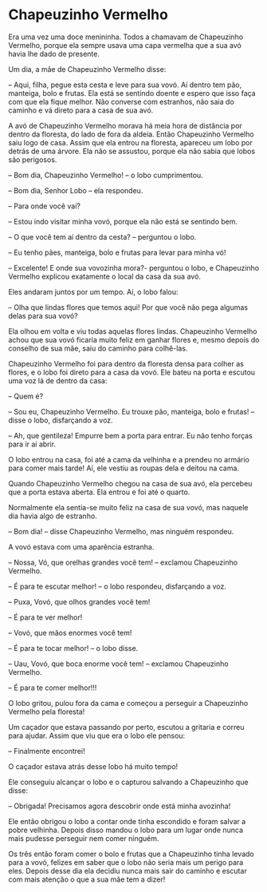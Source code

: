 # Chapeuzinho Vermelho
Era uma vez uma doce menininha. Todos a chamavam de Chapeuzinho Vermelho, porque ela sempre usava uma capa vermelha que a sua avó havia lhe dado de presente.

Um dia, a mãe de Chapeuzinho Vermelho disse:

– Aqui, filha, pegue esta cesta e leve para sua vovó. Aí dentro tem pão, manteiga, bolo e frutas. Ela está se sentindo doente e espero que isso faça com que ela fique melhor. Não converse com estranhos, não saia do caminho e vá direto para a casa de sua avó.

A avó de Chapeuzinho Vermelho morava há meia hora de distância por dentro da floresta, do lado de fora da aldeia. Então Chapeuzinho Vermelho saiu logo de casa. Assim que ela entrou na floresta, apareceu um lobo por detrás de uma árvore. Ela não se assustou, porque ela não sabia que lobos são perigosos.

– Bom dia, Chapeuzinho Vermelho! – o lobo cumprimentou.

– Bom dia, Senhor Lobo – ela respondeu.

– Para onde você vai?

– Estou indo visitar minha vovó, porque ela não está se sentindo bem.

– O que você tem aí dentro da cesta? – perguntou o lobo.

– Eu tenho pães, manteiga, bolo e frutas para levar para minha vó!

– Excelente! E onde sua vovozinha mora?- perguntou o lobo, e Chapeuzinho Vermelho explicou exatamente o local da casa da sua avó.

Eles andaram juntos por um tempo. Aí, o lobo falou:

– Olha que lindas flores que temos aqui! Por que você não pega algumas delas para sua vovó?

Ela olhou em volta e viu todas aquelas flores lindas. Chapeuzinho Vermelho achou que sua vovó ficaria muito feliz em ganhar flores e, mesmo depois do conselho de sua mãe, saiu do caminho para colhê-las.

Chapeuzinho Vermelho foi para dentro da floresta densa para colher as flores, e o lobo foi direto para a casa da vovó. Ele bateu na porta e escutou uma voz lá de dentro da casa:

– Quem é?

– Sou eu, Chapeuzinho Vermelho. Eu trouxe pão, manteiga, bolo e frutas! – disse o lobo, disfarçando a voz.

– Ah, que gentileza! Empurre bem a porta para entrar. Eu não tenho forças para ir aí abrir.

O lobo entrou na casa, foi até a cama da velhinha e a prendeu no armário para comer mais tarde! Aí, ele vestiu as roupas dela e deitou na cama.

Quando Chapeuzinho Vermelho chegou na casa de sua avó, ela percebeu que a porta estava aberta. Ela entrou e foi até o quarto.

Normalmente ela sentia-se muito feliz na casa de sua vovó, mas naquele dia havia algo de estranho.

– Bom dia! – disse Chapeuzinho Vermelho, mas ninguém respondeu.

A vovó estava com uma aparência estranha.

– Nossa, Vó, que orelhas grandes você tem! – exclamou Chapeuzinho Vermelho.

– É para te escutar melhor! – o lobo respondeu, disfarçando a voz.

– Puxa, Vovó, que olhos grandes você tem!

– É para te ver melhor!

– Vovó, que mãos enormes você tem!

– É para te tocar melhor! – o lobo disse.

– Uau, Vovó, que boca enorme você tem! – exclamou Chapeuzinho Vermelho.

– É para te comer melhor!!!

O lobo gritou, pulou fora da cama e começou a perseguir a Chapeuzinho Vermelho pela floresta!

Um caçador que estava passando por perto, escutou a gritaria e correu para ajudar. Assim que viu que era o lobo ele pensou:

– Finalmente encontrei!

O caçador estava atrás desse lobo há muito tempo!

Ele conseguiu alcançar o lobo e o capturou salvando a Chapeuzinho que disse:

– Obrigada! Precisamos agora descobrir onde está minha avozinha!

Ele então obrigou o lobo a contar onde tinha escondido e foram salvar a pobre velhinha. Depois disso mandou o lobo para um lugar onde nunca mais pudesse perseguir nem comer ninguém.

Os três então foram comer o bolo e frutas que a Chapeuzinho tinha levado para a vovó, felizes em saber que o lobo não seria mais um perigo para eles. Depois desse dia ela decidiu nunca mais sair do caminho e escutar com mais atenção o que a sua mãe tem a dizer!